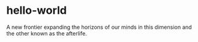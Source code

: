 # hello-world
A new frontier expanding the horizons of our minds in this dimension and the other known as the afterlife. 
